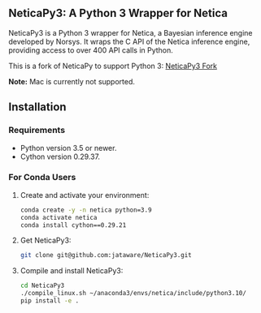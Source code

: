 ## NeticaPy3: A Python 3 Wrapper for Netica

NeticaPy3 is a Python 3 wrapper for Netica, a Bayesian inference engine developed by Norsys. It wraps the C API of the Netica inference engine, providing access to over 400 API calls in Python.

This is a fork of NeticaPy to support Python 3: [NeticaPy3 Fork](https://github.com/ValueFromData/NeticaPy)

**Note:** Mac is currently not supported.


## Installation

### Requirements
- Python version 3.5 or newer.
- Cython version 0.29.37.

### For Conda Users

1. Create and activate your environment:
    ```bash
    conda create -y -n netica python=3.9
    conda activate netica
    conda install cython==0.29.21
    ```

2. Get NeticaPy3:
    ```bash
    git clone git@github.com:jataware/NeticaPy3.git
    ```

3. Compile and install NeticaPy3:
    ```bash
    cd NeticaPy3
    ./compile_linux.sh ~/anaconda3/envs/netica/include/python3.10/
    pip install -e .
    ```